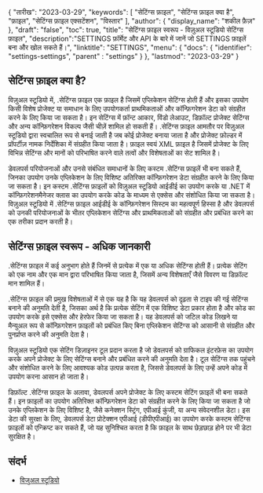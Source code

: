 {
"तारीख": "2023-03-29",
  "keywords": [
"सेटिंग्स फ़ाइल",
"सेटिंग्स फ़ाइल क्या है",
"फ़ाइल",
"सेटिंग्स फ़ाइल एक्सटेंशन",
"विस्तार"
],
  "author": {
"display_name": "शकील फ़ैज़"
},
"draft": "false",
"toc": true,
"title": "सेटिंग्स फ़ाइल स्वरूप - विज़ुअल स्टूडियो सेटिंग्स फ़ाइल",
  "description":"SETTINGS फ़ॉर्मेट और API के बारे में जानें जो SETTINGS फ़ाइलें बना और खोल सकते हैं।",
"linktitle": "SETTINGS",
  "menu": {
    "docs": {
      "identifier": "settings-settings",
"parent" : "settings"
}
},
"lastmod": "2023-03-29"
}

## सेटिंग्स फ़ाइल क्या है?

विज़ुअल स्टूडियो में, .सेटिंग्स फ़ाइल एक फ़ाइल है जिसमें एप्लिकेशन सेटिंग्स होती हैं और इसका उपयोग किसी विशेष प्रोजेक्ट या समाधान के लिए उपयोगकर्ता प्राथमिकताओं और कॉन्फ़िगरेशन डेटा को संग्रहीत करने के लिए किया जा सकता है। इन सेटिंग्स में फ़ॉन्ट आकार, विंडो लेआउट, डिफ़ॉल्ट प्रोजेक्ट सेटिंग्स और अन्य कॉन्फ़िगरेशन विकल्प जैसी चीज़ें शामिल हो सकती हैं। .सेटिंग्स फ़ाइल आमतौर पर विज़ुअल स्टूडियो द्वारा स्वचालित रूप से बनाई जाती है जब कोई प्रोजेक्ट बनाया जाता है और प्रोजेक्ट फ़ोल्डर में प्रॉपर्टीज़ नामक निर्देशिका में संग्रहीत किया जाता है। फ़ाइल स्वयं XML फ़ाइल है जिसमें प्रोजेक्ट के लिए विभिन्न सेटिंग्स और मानों को परिभाषित करने वाले तत्वों और विशेषताओं का सेट शामिल है।

डेवलपर्स परियोजनाओं और उनसे संबंधित समाधानों के लिए कस्टम .सेटिंग्स फ़ाइलें भी बना सकते हैं, जिनका उपयोग उनके एप्लिकेशन के लिए विशिष्ट अतिरिक्त कॉन्फ़िगरेशन डेटा संग्रहीत करने के लिए किया जा सकता है। इन कस्टम .सेटिंग्स फ़ाइलों को विज़ुअल स्टूडियो आईडीई का उपयोग करके या .NET में कॉन्फ़िगरेशनमैनेजर क्लास का उपयोग करके कोड के माध्यम से एक्सेस और संशोधित किया जा सकता है। विज़ुअल स्टूडियो में .सेटिंग्स फ़ाइल आईडीई के कॉन्फ़िगरेशन सिस्टम का महत्वपूर्ण हिस्सा है और डेवलपर्स को उनकी परियोजनाओं के भीतर एप्लिकेशन सेटिंग्स और प्राथमिकताओं को संग्रहीत और प्रबंधित करने का एक तरीका प्रदान करती है।

## सेटिंग्स फ़ाइल स्वरूप - अधिक जानकारी

.सेटिंग्स फ़ाइल में कई अनुभाग होते हैं जिनमें से प्रत्येक में एक या अधिक सेटिंग्स होती हैं। प्रत्येक सेटिंग को एक नाम और एक मान द्वारा परिभाषित किया जाता है, जिसमें अन्य विशेषताएँ जैसे विवरण या डिफ़ॉल्ट मान शामिल हैं।

.सेटिंग्स फ़ाइल की प्रमुख विशेषताओं में से एक यह है कि यह डेवलपर्स को दृढ़ता से टाइप की गई सेटिंग्स बनाने की अनुमति देती है, जिसका अर्थ है कि प्रत्येक सेटिंग में एक विशिष्ट डेटा प्रकार होता है और कोड का उपयोग करके इसे एक्सेस और हेरफेर किया जा सकता है। यह डेवलपर्स को जटिल कोड लिखने या मैन्युअल रूप से कॉन्फ़िगरेशन फ़ाइलों को प्रबंधित किए बिना एप्लिकेशन सेटिंग्स को आसानी से संग्रहीत और पुनर्प्राप्त करने की अनुमति देता है।

विज़ुअल स्टूडियो एक सेटिंग डिज़ाइनर टूल प्रदान करता है जो डेवलपर्स को ग्राफिकल इंटरफ़ेस का उपयोग करके अपने प्रोजेक्ट के लिए सेटिंग्स बनाने और प्रबंधित करने की अनुमति देता है। टूल सेटिंग्स तक पहुंचने और संशोधित करने के लिए आवश्यक कोड उत्पन्न करता है, जिससे डेवलपर्स के लिए उन्हें अपने कोड में उपयोग करना आसान हो जाता है।

डिफ़ॉल्ट .सेटिंग्स फ़ाइल के अलावा, डेवलपर्स अपने प्रोजेक्ट के लिए कस्टम सेटिंग फ़ाइलें भी बना सकते हैं। इन फ़ाइलों का उपयोग अतिरिक्त कॉन्फ़िगरेशन डेटा को संग्रहीत करने के लिए किया जा सकता है जो उनके एप्लिकेशन के लिए विशिष्ट है, जैसे कनेक्शन स्ट्रिंग, एपीआई कुंजी, या अन्य संवेदनशील डेटा। इस डेटा की सुरक्षा के लिए, डेवलपर्स डेटा प्रोटेक्शन एपीआई (डीपीएपीआई) का उपयोग करके कस्टम सेटिंग्स फ़ाइलों को एन्क्रिप्ट कर सकते हैं, जो यह सुनिश्चित करता है कि फ़ाइल के साथ छेड़छाड़ होने पर भी डेटा सुरक्षित है।

## संदर्भ
* [विजुअल स्टूडियो](https://en.wikipedia.org/wiki/Visual_Studio)

